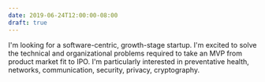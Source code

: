```yaml
---
date: 2019-06-24T12:00:00-08:00
draft: true
---
```

I'm looking for a software-centric, growth-stage startup. I'm excited to solve the
technical and organizational problems required to take an MVP from product market fit to IPO. I'm
particularly interested in preventative health, networks, communication, security, privacy,
cryptography.
